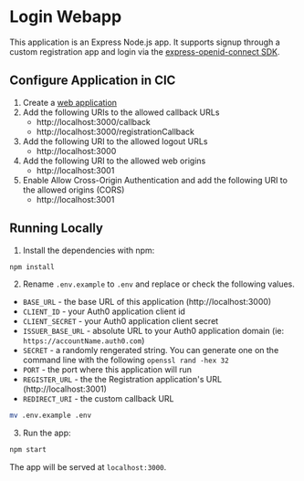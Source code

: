 # Login Webapp

This application is an Express Node.js app. It supports signup through a custom registration app and login via the [express-openid-connect SDK](https://github.com/auth0/express-openid-connect).

## Configure Application in CIC
1. Create a [web application](https://auth0.com/docs/get-started/auth0-overview/create-applications/regular-web-apps)
2. Add the following URIs to the allowed callback URLs
    - http://localhost:3000/callback
    - http://localhost:3000/registrationCallback     
3. Add the following URI to the allowed logout URLs
    - http://localhost:3000
4. Add the following URI to the allowed web origins  
    - http://localhost:3001  
5. Enable Allow Cross-Origin Authentication and add the following URI to the allowed origins (CORS)  
    - http://localhost:3001  


## Running Locally

1. Install the dependencies with npm:

```bash
npm install
```

2. Rename `.env.example` to `.env` and replace or check the following values. 

- `BASE_URL` - the base URL of this application (http://localhost:3000)
- `CLIENT_ID` - your Auth0 application client id
- `CLIENT_SECRET` - your Auth0 application client secret
- `ISSUER_BASE_URL` - absolute URL to your Auth0 application domain (ie: `https://accountName.auth0.com`)
- `SECRET` - a randomly rengerated string. You can generate one on the command line with the following `openssl rand -hex 32`
- `PORT` - the port where this application will run
- `REGISTER_URL` - the the Registration application's URL (http://localhost:3001)
- `REDIRECT_URI` - the custom callback URL

```bash
mv .env.example .env
```

3. Run the app:

```bash
npm start
```

The app will be served at `localhost:3000`.

